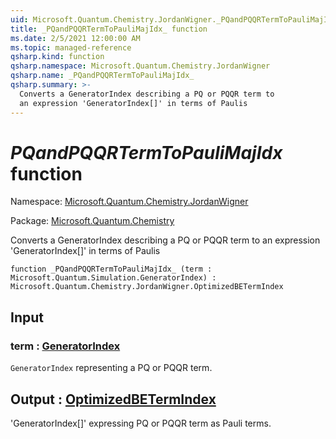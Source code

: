 ```yaml
---
uid: Microsoft.Quantum.Chemistry.JordanWigner._PQandPQQRTermToPauliMajIdx_
title: _PQandPQQRTermToPauliMajIdx_ function
ms.date: 2/5/2021 12:00:00 AM
ms.topic: managed-reference
qsharp.kind: function
qsharp.namespace: Microsoft.Quantum.Chemistry.JordanWigner
qsharp.name: _PQandPQQRTermToPauliMajIdx_
qsharp.summary: >-
  Converts a GeneratorIndex describing a PQ or PQQR term to
  an expression 'GeneratorIndex[]' in terms of Paulis
---
```


# _PQandPQQRTermToPauliMajIdx_ function

Namespace: [Microsoft.Quantum.Chemistry.JordanWigner](xref:Microsoft.Quantum.Chemistry.JordanWigner)

Package: [Microsoft.Quantum.Chemistry](https://nuget.org/packages/Microsoft.Quantum.Chemistry)


Converts a GeneratorIndex describing a PQ or PQQR term toan expression 'GeneratorIndex[]' in terms of Paulis

```qsharp
function _PQandPQQRTermToPauliMajIdx_ (term : Microsoft.Quantum.Simulation.GeneratorIndex) : Microsoft.Quantum.Chemistry.JordanWigner.OptimizedBETermIndex
```


## Input

### term : [GeneratorIndex](xref:Microsoft.Quantum.Simulation.GeneratorIndex)

`GeneratorIndex` representing a PQ or PQQR term.



## Output : [OptimizedBETermIndex](xref:Microsoft.Quantum.Chemistry.JordanWigner.OptimizedBETermIndex)

'GeneratorIndex[]' expressing PQ or PQQR term as Pauli terms.